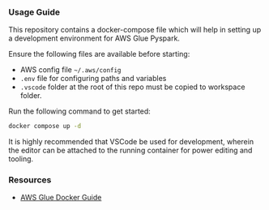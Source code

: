 ### Usage Guide
This repository contains a docker-compose file which will help in setting up a development environment for AWS Glue Pyspark.

Ensure the following files are available before starting:
- AWS config file `~/.aws/config`
- `.env` file for configuring paths and variables
- `.vscode` folder at the root of this repo must be copied to workspace folder.

Run the following command to get started:
```sh
docker compose up -d
```

It is highly recommended that VSCode be used for development, wherein the editor can be attached to the running container for power editing and tooling.

### Resources
- [AWS Glue Docker Guide](https://aws.amazon.com/blogs/big-data/develop-and-test-aws-glue-version-3-0-jobs-locally-using-a-docker-container/)